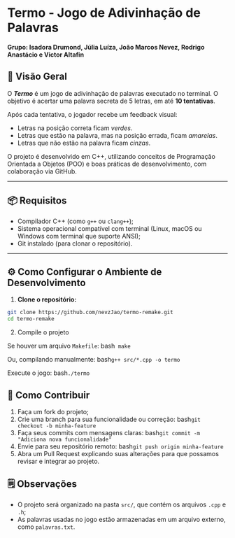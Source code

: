 # Termo - Jogo de Adivinhação de Palavras
**Grupo: Isadora Drumond, Júlia Luíza, João Marcos Nevez, Rodrigo Anastácio e Victor Altafin**

## 🎯 Visão Geral

O ***Termo*** é um jogo de adivinhação de palavras executado no terminal. O objetivo é acertar uma palavra secreta de 5 letras, em até **10 tentativas**.

Após cada tentativa, o jogador recebe um feedback visual:
- Letras na posição correta ficam *verdes*.
- Letras que estão na palavra, mas na posição errada, ficam *amarelas*.
- Letras que não estão na palavra ficam *cinzas*.

O projeto é desenvolvido em C++, utilizando conceitos de Programação Orientada a Objetos (POO) e boas práticas de desenvolvimento, com colaboração via GitHub.

---

## 📦 Requisitos

- Compilador C++ (como `g++` ou `clang++`);
- Sistema operacional compatível com terminal (Linux, macOS ou Windows com terminal que suporte ANSI);
- Git instalado (para clonar o repositório).

---

## ⚙️ Como Configurar o Ambiente de Desenvolvimento

1. **Clone o repositório:**

```bash
git clone https://github.com/nevzJao/termo-remake.git
cd termo-remake
```
2. Compile o projeto

Se houver um arquivo `Makefile`:
bash```
make```

Ou, compilando manualmente:
bash```g++ src/*.cpp -o termo```

Execute o jogo:
bash```./termo```


## 🤝 Como Contribuir

1. Faça um fork do projeto;
2. Crie uma branch para sua funcionalidade ou correção:
   bash```git checkout -b minha-feature```
3. Faça seus commits com mensagens claras:
   bash```git commit -m "Adiciona nova funcionalidade"```
4. Envie para seu repositório remoto:
   bash```git push origin minha-feature```
5. Abra um Pull Request explicando suas alterações para que possamos revisar e integrar ao projeto.


## 🗒️ Observações

- O projeto será organizado na pasta `src/`, que contém os arquivos `.cpp` e `.h`;
- As palavras usadas no jogo estão armazenadas em um arquivo externo, como `palavras.txt`.
